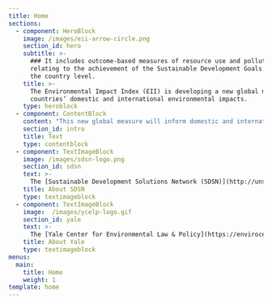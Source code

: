 ```yaml
---
title: Home
sections:
  - component: HeroBlock
    image: /images/eii-arrow-circle.png
    section_id: hero
    subtitle: >-
      ### It includes outcome-based measures of resource use and pollution
      relating to the achievement of the Sustainable Development Goals (SDGs) at
      the country level.
    title: >-
      The Environmental Impact Index (EII) is developing a new global measure of
      countries’ domestic and international environmental impacts.
    type: heroblock
  - component: ContentBlock
    content: "This new global measure will inform domestic and international policy debates on sustainable consumption and production in the context of Agenda 2030, the SDGs and the Paris Climate Agreement. It uses data from a wide range of sources official and non-official - including from new technologies. For all metrics, time-bound thresholds have been identified that need to be achieved in order to meet the SDGs and honor commitments made in the Paris Climate Change Agreement.\r\n\nThe first prototype version of the EII will be launched in 2020. \r\n\nFor now, please take a look at our new data visualization tool that tracks “bilateral spillover effects” – the international environmental impacts of countries embodied into trade. \n\nThe project is a joint initiative led by the Sustainable Development Solutions Network (SDSN) and the Yale Center for Environmental Law & Policy (YCELP). We are grateful for the support provided by Roberta Gordon and Marshall Ruben as well as from the Deutsche Gesellschaft für Internationale Zusammenarbeit (GIZ) on behalf of the German Federal Ministry for Economic Cooperation and Development (BMZ)."
    section_id: intro
    title: Text
    type: contentblock
  - component: TextImageBlock
    image: /images/sdsn-logo.png
    section_id: sdsn
    text: >-
      The [Sustainable Development Solutions Network (SDSN)](http://unsdsn.org/) has been operating since 2012 under the auspices of the UN Secretary-General to support the design and implementation of the SDGs. SDSN has been deeply involved in the design and implementation of monitoring frameworks for the SDGs. Since 2016, SDSN and the Bertelsmann Stiftung have jointly released the annual Global SDG Index and Dashboards benchmarking the performance of countries on the 17 Sustainable Development Goals (SDGs). The SDSN’s thematic network on data (TReNDS) provides advice and recommendations on SDG data. SDSN solicits experts on all dimensions of the SDGs using its network of over 750 member institutions. It has also undertaken a large number of public consultations on SDG indicators.
    title: About SDSN
    type: textimageblock
  - component: TextImageBlock
    image:  /images/ycelp-logo.gif
    section_id: yale
    text: >-
      The [Yale Center for Environmental Law & Policy](https://envirocenter.yale.edu/), a joint undertaking between Yale Law School and the Yale School of Forestry & Environmental Studies, advances fresh thinking and analytically rigorous approaches to environmental decision-making across disciplines, sectors, and scales. In addition to its research activities, the Center also aims to foster discussion and collaboration across the Yale campus on environmental law and policy issues at the local, regional, national, and global levels. The Center facilitates a joint-degree program through which Yale Law students can simultaneously pursue a master’s degree at the Yale School of Forestry & Environmental Studies, while providing research, educational, career development, and social opportunities for students as well as for others affiliated with the Center.
    title: About Yale
    type: textimageblock
menus:
  main:
    title: Home
    weight: 1
template: home
---
```


